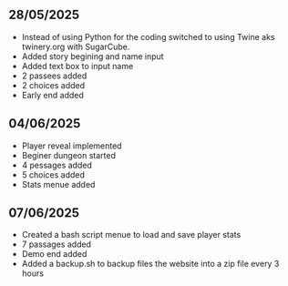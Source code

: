 ## 28/05/2025
- Instead of using Python for the coding switched to using Twine aks twinery.org with SugarCube.
- Added story begining and name input
- Added text box to input name
- 2 passees added
- 2 choices added
- Early end added

## 04/06/2025
- Player reveal implemented
- Beginer dungeon started
- 4 pessages added
- 5 choices added
- Stats menue added

## 07/06/2025
- Created a bash script menue to load and save player stats
- 7 passages added
- Demo end added
- Added a backup.sh to backup files the website into a zip file every 3 hours
